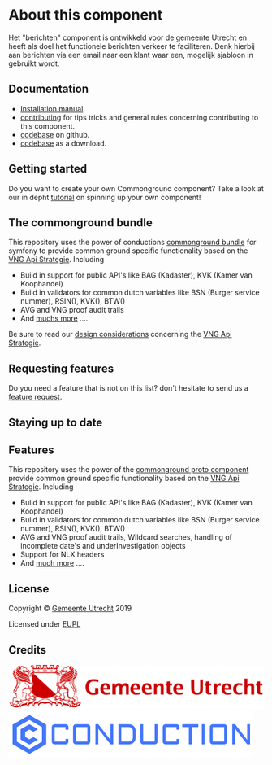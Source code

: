 # About this component

Het "berichten" component is ontwikkeld voor de gemeente Utrecht en heeft als doel het functionele berichten verkeer te faciliteren. Denk hierbij aan berichten via een email naar een klant waar een, mogelijk sjabloon in gebruikt wordt.

## Documentation

- [Installation manual](https://github.com/ConductionNL/love-common-ground/blob/master/INSTALLATION.md).
- [contributing](https://github.com/ConductionNL/love-common-ground/blob/master/CONTRIBUTING.md) for tips tricks and general rules concerning contributing to this component.
- [codebase](https://github.com/ConductionNL/love-common-ground) on github.
- [codebase](https://github.com/ConductionNL/love-common-ground/archive/master.zip) as a download.

Getting started
-------
Do you want to create your own Commonground component? Take a look at our in depht [tutorial](TUTORIAL.md) on spinning up your own component!

The commonground bundle
-------
This repository uses the power of conductions [commonground bundle](https://packagist.org/packages/conduction/commongroundbundle) for symfony to provide common ground specific functionality based on the [VNG Api Strategie](https://docs.geostandaarden.nl/api/API-Strategie/). Including  

* Build in support for public API's like BAG (Kadaster), KVK (Kamer van Koophandel)
* Build in validators for common dutch variables like BSN (Burger service nummer), RSIN(), KVK(), BTW()
* AVG and VNG proof audit trails
* And [muchs more](https://packagist.org/packages/conduction/commongroundbundle) .... 

Be sure to read our [design considerations](/design.md) concerning the [VNG Api Strategie](https://docs.geostandaarden.nl/api/API-Strategie/). 


Requesting features
-------
Do you need a feature that is not on this list? don't hesitate to send us a [feature request](https://github.com/ConductionNL/commonground-component/issues/new?assignees=&labels=&template=feature_request.md&title=).  

Staying up to date
-------

## Features
This repository uses the power of the [commonground proto component](https://github.com/ConductionNL/commonground-component) provide common ground specific functionality based on the [VNG Api Strategie](https://docs.geostandaarden.nl/api/API-Strategie/). Including  

* Build in support for public API's like BAG (Kadaster), KVK (Kamer van Koophandel)
* Build in validators for common dutch variables like BSN (Burger service nummer), RSIN(), KVK(), BTW()
* AVG and VNG proof audit trails, Wildcard searches, handling of incomplete date's and underInvestigation objects
* Support for NLX headers
* And [much more](https://github.com/ConductionNL/commonground-component) .... 

## License

Copyright &copy; [Gemeente Utrecht](https://www.utrecht.nl/)  2019 

Licensed under [EUPL](https://github.com/ConductionNL/love-common-ground/blob/master/LICENSE.md)

## Credits

[![Utrecht](https://raw.githubusercontent.com/ConductionNL/love-common-ground/master/resources/logo-utrecht.svg?sanitize=true "Utrecht")](https://www.utrecht.nl/)
[![Conduction](https://raw.githubusercontent.com/ConductionNL/love-common-ground/master/resources/logo-conduction.svg?sanitize=true "Conduction")](https://www.conduction.nl/)



